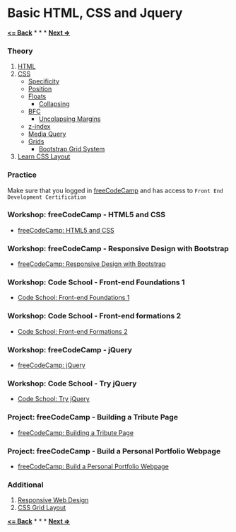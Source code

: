 # Basic HTML, CSS and Jquery

**[<= Back](../01-dom/dom.md)**		*	*	*	**[Next =>](../03-dom-api-advanced/dom-and-api.md)**

### Theory

1. [HTML](http://www.htmldog.com/guides/html)
2. [CSS](http://www.htmldog.com/guides/css)
    * [Specificity](https://www.smashingmagazine.com/2007/07/css-specificity-things-you-should-know/)
    * [Position](http://alistapart.com/article/css-positioning-101)
    * [Floats](http://alistapart.com/article/css-floats-101)
        * [Collapsing](http://complexspiral.com/publications/containing-floats/)
    * [BFC](http://maxdesign.com.au/jobs/sample-block-formatting-context/index.htm)
        * [Uncolapsing Margins](http://www.complexspiral.com/publications/uncollapsing-margins/)
    * [z-index](https://www.smashingmagazine.com/2009/09/the-z-index-css-property-a-comprehensive-look/)
    * [Media Query](https://www.sitepoint.com/web-foundations/understanding-media-queries/)
    * [Grids](https://www.sitepoint.com/understanding-css-grid-systems/)
        * [Bootstrap Grid System](https://www.sitepoint.com/understanding-bootstrap-grid-system/)
3. [Learn CSS Layout](http://learnlayout.com/toc.html)


### Practice

Make sure that you logged in [freeCodeCamp](https://www.freecodecamp.com/about) and has access to `Front End Development Certification`

### Workshop: freeCodeCamp - HTML5 and CSS

* [freeCodeCamp: HTML5 and CSS](https://www.freecodecamp.com/challenges/say-hello-to-html-elements)

### Workshop: freeCodeCamp - Responsive Design with Bootstrap

* [freeCodeCamp: Responsive Design with Bootstrap](https://www.freecodecamp.com/challenges/use-responsive-design-with-bootstrap-fluid-containers)

### Workshop: Code School - Front-end Foundations 1

* [Code School: Front-end Foundations 1](https://www.codeschool.com/courses/front-end-foundations)

### Workshop: Code School - Front-end formations 2

* [Code School: Front-end Formations 2](https://www.codeschool.com/courses/front-end-formations)

### Workshop: freeCodeCamp - jQuery

* [freeCodeCamp: jQuery](https://www.freecodecamp.com/challenges/learn-how-script-tags-and-document-ready-work)

### Workshop: Code School - Try jQuery

* [Code School: Try jQuery](http://try.jquery.com/)


### Project: freeCodeCamp  - Building a Tribute Page

* [freeCodeCamp: Building a Tribute Page](https://www.freecodecamp.com/challenges/build-a-tribute-page)

### Project: freeCodeCamp  - Build a Personal Portfolio Webpage

* [freeCodeCamp: Build a Personal Portfolio Webpage](https://www.freecodecamp.com/challenges/build-a-personal-portfolio-webpage)

### Additional

1. [Responsive Web Design](http://alistapart.com/article/responsive-web-design)
1. [CSS Grid Layout](https://abookapart.com/products/get-ready-for-css-grid-layout)

**[<= Back](../01-dom/dom.md)**		*	*	*	**[Next =>](../03-dom-api-advanced/dom-and-api.md)**
